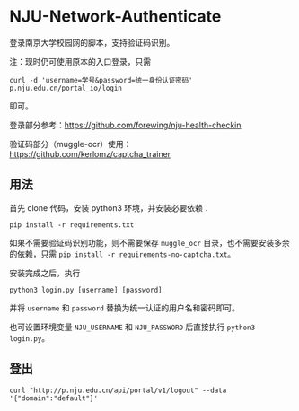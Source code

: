# NJU-Network-Authenticate

登录南京大学校园网的脚本，支持验证码识别。

注：现时仍可使用原本的入口登录，只需

```shell
curl -d 'username=学号&password=统一身份认证密码' p.nju.edu.cn/portal_io/login
```

即可。

登录部分参考：https://github.com/forewing/nju-health-checkin

验证码部分（muggle-ocr）使用：https://github.com/kerlomz/captcha_trainer

## 用法

首先 clone 代码，安装 python3 环境，并安装必要依赖：

```shell
pip install -r requirements.txt
```

如果不需要验证码识别功能，则不需要保存 `muggle_ocr` 目录，也不需要安装多余的依赖，只需 `pip install -r requirements-no-captcha.txt`。

安装完成之后，执行

```shell
python3 login.py [username] [password]
```

并将 `username` 和 `password` 替换为统一认证的用户名和密码即可。

也可设置环境变量 `NJU_USERNAME` 和 `NJU_PASSWORD` 后直接执行 `python3 login.py`。

## 登出

```shell
curl "http://p.nju.edu.cn/api/portal/v1/logout" --data '{"domain":"default"}'
```

